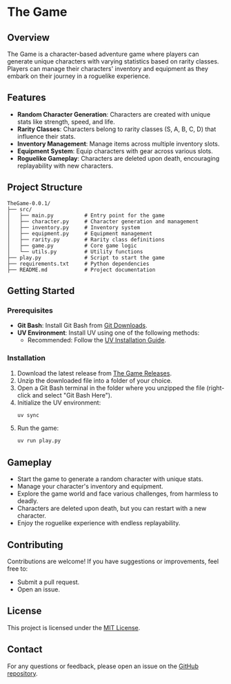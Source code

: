 # The Game

## Overview
The Game is a character-based adventure game where players can generate unique characters with varying statistics based on rarity classes. Players can manage their characters' inventory and equipment as they embark on their journey in a roguelike experience.

## Features
- **Random Character Generation**: Characters are created with unique stats like strength, speed, and life.
- **Rarity Classes**: Characters belong to rarity classes (S, A, B, C, D) that influence their stats.
- **Inventory Management**: Manage items across multiple inventory slots.
- **Equipment System**: Equip characters with gear across various slots.
- **Roguelike Gameplay**: Characters are deleted upon death, encouraging replayability with new characters.

## Project Structure
```
TheGame-0.0.1/
├── src/
│   ├── main.py          # Entry point for the game
│   ├── character.py     # Character generation and management
│   ├── inventory.py     # Inventory system
│   ├── equipment.py     # Equipment management
│   ├── rarity.py        # Rarity class definitions
│   ├── game.py          # Core game logic
│   └── utils.py         # Utility functions
├── play.py              # Script to start the game
├── requirements.txt     # Python dependencies
├── README.md            # Project documentation
```

## Getting Started

### Prerequisites
- **Git Bash**: Install Git Bash from [Git Downloads](https://git-scm.com/downloads).
- **UV Environment**: Install UV using one of the following methods:
   - Recommended: Follow the [UV Installation Guide](https://docs.astral.sh/uv/getting-started/installation).

### Installation
1. Download the latest release from [The Game Releases](https://github.com/astral-sh/TheGame/releases).
2. Unzip the downloaded file into a folder of your choice.
3. Open a Git Bash terminal in the folder where you unzipped the file (right-click and select "Git Bash Here").
4. Initialize the UV environment:
    ```bash
    uv sync
    ```
5. Run the game:
    ```bash
    uv run play.py
    ```

## Gameplay
- Start the game to generate a random character with unique stats.
- Manage your character's inventory and equipment.
- Explore the game world and face various challenges, from harmless to deadly.
- Characters are deleted upon death, but you can restart with a new character.
- Enjoy the roguelike experience with endless replayability.

## Contributing
Contributions are welcome! If you have suggestions or improvements, feel free to:
- Submit a pull request.
- Open an issue.

## License
This project is licensed under the [MIT License](LICENSE).

## Contact
For any questions or feedback, please open an issue on the [GitHub repository](https://github.com/astral-sh/TheGame).
